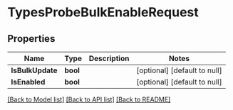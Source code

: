# TypesProbeBulkEnableRequest

## Properties
Name | Type | Description | Notes
------------ | ------------- | ------------- | -------------
**IsBulkUpdate** | **bool** |  | [optional] [default to null]
**IsEnabled** | **bool** |  | [optional] [default to null]

[[Back to Model list]](../README.md#documentation-for-models) [[Back to API list]](../README.md#documentation-for-api-endpoints) [[Back to README]](../README.md)

